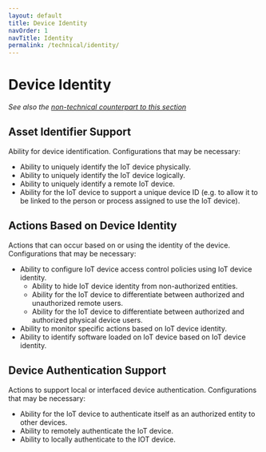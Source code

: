 ```yaml
---
layout: default
title: Device Identity
navOrder: 1
navTitle: Identity
permalink: /technical/identity/
---
```


# Device Identity

_See also the [non-technical counterpart to this section](../_8259-Control/identity.md)_

## Asset Identifier Support

Ability for device identification. Configurations that may be necessary: 
- Ability to uniquely identify the IoT device physically.
- Ability to uniquely identify the IoT device logically.
- Ability to uniquely identify a remote IoT device.
- Ability for the IoT device to support a unique device ID (e.g. to allow it to be linked to the person or process assigned to use the IoT device).

## Actions Based on Device Identity

Actions that can occur based on or using the identity of the device. Configurations that may be necessary:  
- Ability to configure IoT device access control policies using IoT device identity.
  - Ability to hide IoT device identity from non-authorized entities.
  - Ability for the IoT device to differentiate between authorized and unauthorized remote users.
  - Ability for the IoT device to differentiate between authorized and authorized physical device users.
- Ability to monitor specific actions based on IoT device identity.
- Ability to identify software loaded on IoT device based on IoT device identity.

## Device Authentication Support

Actions to support local or interfaced device authentication. Configurations that may be necessary:
- Ability for the IoT device to authenticate itself as an authorized entity to other devices.
- Ability to remotely authenticate the IoT device.
- Ability to locally authenticate to the IOT device.

